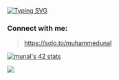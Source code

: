 [![Typing SVG](https://readme-typing-svg.herokuapp.com?font=Silkscreen&size=32&pause=1100&color=FFFEFE&background=077445&center=true&vCenter=true&width=435&lines=Hi%2C+I'm+Muhammed;I+am+Front+end+Dev)](https://git.io/typing-svg)

### Connect with me:

> https://solo.to/muhammedunal

[![munal's 42 stats](https://badge42.vercel.app/api/v2/stats/cl14slux6000609l2asaotq51?cursusId=21)](https://github.com/JaeSeoKim/badge42)

<img src="https://komarev.com/ghpvc/?username=mhmdunl1&color=077445"/>
